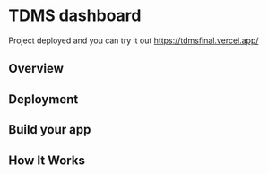 # TDMS dashboard
Project deployed and you can try it out 
https://tdmsfinal.vercel.app/


## Overview



## Deployment



## Build your app


## How It Works



